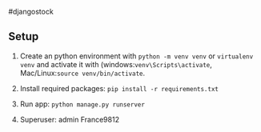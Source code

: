 #djangostock

## Setup
1. Create an python environment with ```python -m venv venv``` or ```virtualenv venv``` and activate it with (windows:```venv\Scripts\activate```, Mac/Linux:```source venv/bin/activate```.
2. Install required packages: ``` pip install -r requirements.txt ```
3. Run app: ``` python manage.py runserver ```

4. Superuser: admin France9812